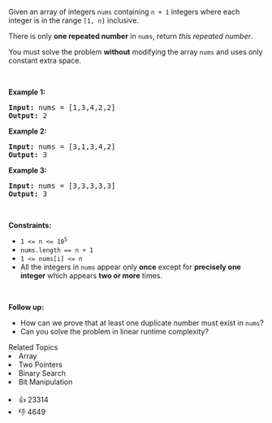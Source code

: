 <p>Given an array of integers <code>nums</code> containing&nbsp;<code>n + 1</code> integers where each integer is in the range <code>[1, n]</code> inclusive.</p>

<p>There is only <strong>one repeated number</strong> in <code>nums</code>, return <em>this&nbsp;repeated&nbsp;number</em>.</p>

<p>You must solve the problem <strong>without</strong> modifying the array <code>nums</code>&nbsp;and uses only constant extra space.</p>

<p>&nbsp;</p> 
<p><strong class="example">Example 1:</strong></p>

<pre>
<strong>Input:</strong> nums = [1,3,4,2,2]
<strong>Output:</strong> 2
</pre>

<p><strong class="example">Example 2:</strong></p>

<pre>
<strong>Input:</strong> nums = [3,1,3,4,2]
<strong>Output:</strong> 3
</pre>

<p><strong class="example">Example 3:</strong></p>

<pre>
<strong>Input:</strong> nums = [3,3,3,3,3]
<strong>Output:</strong> 3</pre>

<p>&nbsp;</p> 
<p><strong>Constraints:</strong></p>

<ul> 
 <li><code>1 &lt;= n &lt;= 10<sup>5</sup></code></li> 
 <li><code>nums.length == n + 1</code></li> 
 <li><code>1 &lt;= nums[i] &lt;= n</code></li> 
 <li>All the integers in <code>nums</code> appear only <strong>once</strong> except for <strong>precisely one integer</strong> which appears <strong>two or more</strong> times.</li> 
</ul>

<p>&nbsp;</p> 
<p><b>Follow up:</b></p>

<ul> 
 <li>How can we prove that at least one duplicate number must exist in <code>nums</code>?</li> 
 <li>Can you solve the problem in linear runtime complexity?</li> 
</ul>

<div><div>Related Topics</div><div><li>Array</li><li>Two Pointers</li><li>Binary Search</li><li>Bit Manipulation</li></div></div><br><div><li>👍 23314</li><li>👎 4649</li></div>